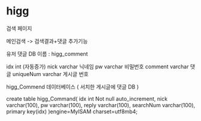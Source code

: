 # higg

검색 페이지 

메인검색 -> 검색결과+댓글 추가기능






유저 댓글 DB 이름 : higg_comment

idx int (자동증가)
nick varchar 닉네임
pw varchar 비밀번호
comment varchar 댓글
uniqueNum varchar 게시글 번호


higg_Commend 데이터베이스 ( 서치한 게시글에 댓글 DB )

create table higg_Command(
	idx int Not null auto_increment,
    nick varchar(100),
    pw varchar(100),
    reply varchar(100),
    searchNum varchar(100),
    primary key(idx)
)engine=MyISAM charset=utf8mb4;





